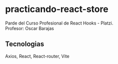 # practicando-react-store
Parde del Curso Profesional de React Hooks - Platzi.<br>
Profesor: Oscar Barajas<br>
## Tecnologias
Axios, React, React-router, Vite
